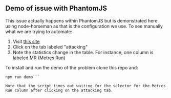 ## Demo of issue with PhantomJS

This issue actually happens within PhantomJS but is demonstrated here using node-horseman as that is the configuration we use. To see manually what we are trying to automate:

1. Visit [this site](http://www.espn.co.uk/rugby/playerstats?gameId=290812&league=242041)
2. Click on the tab labeled "attacking"
3. Note the statistics change in the table. For instance, one column is labeled MR (Metres Run)

To install and run the demo of the problem clone this repo and:

```npm install
npm run demo```

Note that the script times out waiting for the selector for the Metres Run column after clicking on the attacking tab.
